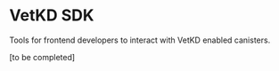 # VetKD SDK

Tools for frontend developers to interact with VetKD enabled canisters.

[to be completed]
